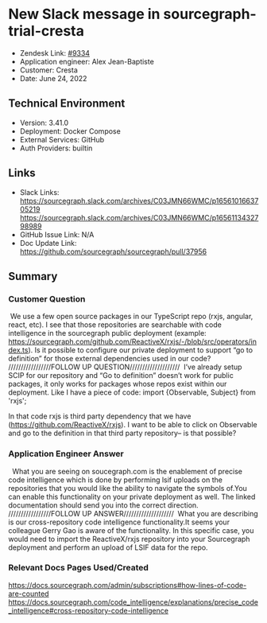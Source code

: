 ​
# New Slack message in sourcegraph-trial-cresta <!-- Ticket Title  Hint: include keywords to make it searchable -->

- Zendesk Link: [#9334](https://sourcegraph.zendesk.com/agent/tickets/9334)
- Application engineer: Alex Jean-Baptiste
- Customer: Cresta <!-- Redact if this contains personally identifying information -->
- Date: June 24, 2022

<!-- Data populated from integration, speak to Ben Gordon or Michael Bali if not working -->
<!-- During Internal team trial, fill missing data manually (we are waiting for all data to sync) -->

## Technical Environment
- Version: ​3.41.0
- Deployment: Docker Compose
- External Services: GitHub
- Auth Providers: builtin


## Links
<!-- Data for application engineer manual entry -->
- Slack Links: https://sourcegraph.slack.com/archives/C03JMN66WMC/p1656101663705219
https://sourcegraph.slack.com/archives/C03JMN66WMC/p1656113432798989
- GitHub Issue Link: N/A
- Doc Update Link: https://github.com/sourcegraph/sourcegraph/pull/37956
​
## Summary
### Customer Question
​
​We use a few open source packages in our TypeScript repo (rxjs, angular, react, etc). I see that those repositories are searchable with code intelligence in the sourcegraph public deployment (example: https://sourcegraph.com/github.com/ReactiveX/rxjs/-/blob/src/operators/index.ts). Is it possible to configure our private deployment to support “go to definition” for those external dependencies used in our code?
​
/////////////////FOLLOW UP QUESTION////////////////////
​
I’ve already setup SCIP for our repository and “Go to definition” doesn’t work for public packages, it only works for packages whose repos exist within our deployment. Like I have a piece of code:
import {Observable, Subject} from 'rxjs';

In that code rxjs is third party dependency that we have (https://github.com/ReactiveX/rxjs). I want to be able to click on Observable and go to the definition in that third party repository– is that possible?

### Application Engineer Answer
​
​
What you are seeing on soucegraph.com is the enablement of precise code intelligence which is done by performing lsif uploads on the repositories that you would like the ability to navigate the symbols of.You can enable this functionality on your private deployment as well. The linked documentation should send you into the correct direction.
​
/////////////////FOLLOW UP ANSWER////////////////////
​
​What you are describing is our cross-repository code intelligence functionality.It seems your colleague Gerry Gao is aware of the functionality. In this specific case, you would need to import the ReactiveX/rxjs repository into your Sourcegraph deployment and perform an upload of LSIF data for the repo.
​
### Relevant Docs Pages Used/Created
https://docs.sourcegraph.com/admin/subscriptions#how-lines-of-code-are-counted
https://docs.sourcegraph.com/code_intelligence/explanations/precise_code_intelligence#cross-repository-code-intelligence
​

<!-- Once complete, upload a copy to https://github.com/sourcegraph/support-tools-internal/tree/main/resolved-tickets as a .md file -->
<!-- Name the file 9334.md -->

